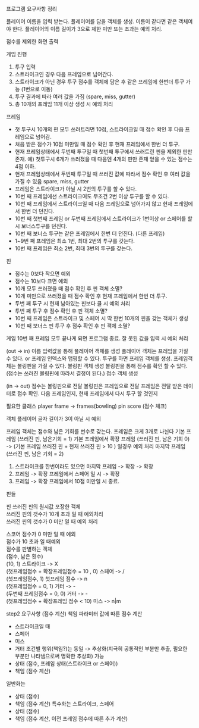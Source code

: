 프로그램 요구사항 정리

플레이어 이름을 입력 받는다.
플레이어를 담을 객체를 생성.
이름이 같다면 같은 객체여야 한다.
플레이어의 이름 길이가 3으로 제한 미만 또는 초과는 예외 처리.

점수를 제외한 화면 출력

게임 진행
1. 투구 입력
2. 스트라이크인 경우 다음 프레임으로 넘어간다.
3. 스트라이크가 아닌 경우 투구 점수를 객체에 담은 후 같은 프레임에 한번더 투구 가능 (1번으로 이동)
4. 투구 결과에 따라 여러 값을 가짐 (spare, miss, gutter)
5. 총 10개의 프레임 11개 이상 생성 시 예외 처리

프레임
- 첫 투구시 10개의 핀 모두 쓰러트리면 10점, 스트라이크일 때 점수 확인 후 다음 프레임으로 넘어감.
- 처음 받은 점수가 10점 미만일 때 점수 확인 후 현재 프레임에서 한번 더 투구.
- 현재 프레임상태에서 두번째 투구일 때 첫번째 투구에서 쓰러트린 핀을 제외한 핀만 존재. 예) 첫투구시 6개가 쓰러졌을 때 다음엔 4개의 핀만 존재 얻을 수 있는 점수는 4점 이하.
- 현재 프레임상태에서 두번째 투구일 때 쓰러진 값에 따라서 점수 확인 후 여러 값을 가질 수 있음 spare, miss, gutter
- 프레임은 스트라이크가 아닐 시 2번의 투구를 할 수 있다.
- 10번 째 프레임에선 스트라이크여도 무조건 2번 이상 투구를 할 수 있다.
- 10번 째 프레임에서 스트라이크일 때 다음 프레임으로 넘어가지 않고 현재 프레임에서 한번 더 던진다.
- 10번 째 첫번째 프레임 or 두번째 프레임에서 스트라이크가 1번이상 or 스페어를 할 시 보너스투구를 던진다.
- 10번 째 보너스 투구는 같은 프레임에서 한번 더 던진다. (다른 프레임)
- 1~9번 째 프레임은 최소 1번, 최대 2번의 투구를 갖는다.
- 10번 째 프레임은 최소 2번, 최대 3번의 투구를 갖는다.

핀
- 점수는 0보다 작으면 예외
- 점수는 10보다 크면 예외
- 10개 모두 쓰러졌을 때 점수 확인 후 핀 객체 소멸?
- 10개 미만으로 쓰러졌을 때 점수 확인 후 현재 프레임에서 한번 더 투구.
- 두번 째 투구 시 현재 남아있는 핀보다 클 시 예외 처리
- 투번 째 투구 후 점수 확인 후 핀 객체 소멸?
- 10번 째 프레임은 스트라이크 및 스페어 시 딱 한번 10개의 핀을 갖는 객체가 생성
- 10번 째 보너스 핀 투구 후 점수 확인 후 핀 객체 소멸?

게임
10번 째 프레임 모두 끝나게 되면 프로그램 종료.
잘 못된 값을 입력 시 예외 처리


(out -> in)
이름 입력값을 통해 플레이어 객체를 생성 
플레이어 객체는 프레임을 가질 수 있다. or 프레임 인덱스와 맵핑할 수 있다.
투구를 하면 프레임 객체를 생성.
프레임객체는 볼링핀을 가질 수 있다.
볼링핀 객체 생성
볼링핀을 통해 점수를 확인 할 수 있다. (점수는 쓰러진 볼링핀에 따라서 결정이 된다.)
점수 객체 생성 

(in -> out)
점수는 볼링핀으로 전달
볼링핀은 프레임으로 전달
프레임은 전달 받은 데이터로 점수 확인.
다음 프레임인지, 현재 프레임에서 다시 투구 할 것인지

필요한 클래스
player
frame -> frames(bowling)
pin
score (점수 체크)

객체
플레이어
글자 길이가 3이 아닐 시 예외

프레임 객체는 점수와 남은 기회를 변수로 갖는다.
프레임은 크게 3개로 나뉜다
기본 프레임 (쓰러진 핀, 남은기회 = 1)
기본 프레임에서 확장 프레임 (쓰러진 핀, 남은 기회 0) -> (기본 프레임 쓰러진 핀 + 현재 쓰러진 핀 > 10 ) 일경우 예외 처리 
마지막 프레임 (쓰러진 핀, 남은 기회 = 2)
1. 스트라이크를 한번이라도 있으면 마지막 프레임 -> 확장 -> 확장
2. 프레임 -> 확장 프레임에서 스페어 일 시 -> 확장
3. 프레임 -> 확장 프레임에서 10점 미만일 시 종료.

핀들


핀
쓰러진 핀의 원시값 포장한 객체  
쓰러진 핀의 갯수가 10개 초과 일 때 예외처리  
쓰러진 핀의 갯수가 0 미만 일 때 예외 처리  

스코어
점수가 0 미만 일 때 예외  
점수가 10 초과 일 때예외  
점수를 판별하는 객체  
(점수, 남은 횟수)  
(10, 1) 스트라이크 -> X  
(첫프레임점수 + 확장프레임점수 = 10 , 0) 스페어 -> /  
(첫프레임점수, 1) 첫프레임 점수 -> n  
(첫프레임점수 = 0, 1) 거터 -> -  
(두번째 프레임점수 = 0, 0) 거터 -> -  
(첫프레임점수 + 확장프레임 점수 < 10) 미스 -> n|m   

step2 요구사항 (점수 계산)
책임
파라미터 값에 따른 점수 계산
 - 스트라이크일 때
 - 스페어
 - 미스
 - 거터
조건별 행위(책임?)는 동일 -> 추상화(지극히 공통적인 부분만 추출, 필요한 부분만 나타냄으로써 명확한 추상화) 가능
 - 상태 (점수, 프레임 상태(스트라이크 or 스페어))
 - 책임 (점수 계산)

일반화는
 - 상태 (점수)
 - 책임 (점수 계산)
특수화는 스트라이크, 스페어
 - 상태 (점수)
 - 책임 (점수 계산, 이전 프레임 점수에 따른 추가 계산)
 
 